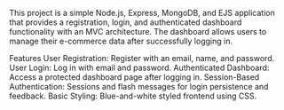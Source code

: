 This project is a simple Node.js, Express, MongoDB, and EJS application that provides a registration, login, and authenticated dashboard functionality with an MVC architecture. The dashboard allows users to manage their e-commerce data after successfully logging in.

Features
User Registration: Register with an email, name, and password.
User Login: Log in with email and password.
Authenticated Dashboard: Access a protected dashboard page after logging in.
Session-Based Authentication: Sessions and flash messages for login persistence and feedback.
Basic Styling: Blue-and-white styled frontend using CSS.
